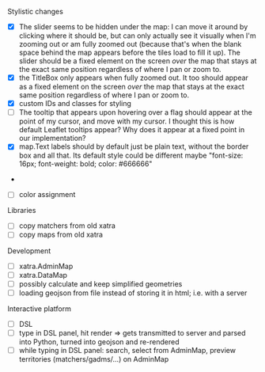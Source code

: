 Stylistic changes
- [x] The slider seems to be hidden under the map: I can move it around by clicking where it should be, but can only actually see it visually when I'm zooming out or am fully zoomed out (because that's when the blank space behind the map appears before the tiles load to fill it up). The slider should be a fixed element on the screen *over* the map that stays at the exact same position regardless of where I pan or zoom to.
- [x] the TitleBox only appears when fully zoomed out. It too should appear as a fixed element on the screen *over* the map that stays at the exact same position regardless of where I pan or zoom to.
- [x] custom IDs and classes for styling
- [ ] The tooltip that appears upon hovering over a flag should appear at the point of my cursor, and move with my cursor. I thought this is how default Leaflet tooltips appear? Why does it appear at a fixed point in our implementation?
- [x] map.Text labels should by default just be plain text, without the border box and all that. Its default style could be different maybe "font-size: 16px; font-weight: bold; color: #666666"
- 
- [ ] color assignment

Libraries
- [ ] copy matchers from old xatra
- [ ] copy maps from old xatra

Development
- [ ] xatra.AdminMap
- [ ] xatra.DataMap
- [ ] possibly calculate and keep simplified geometries
- [ ] loading geojson from file instead of storing it in html; i.e. with a server

Interactive platform
- [ ] DSL
- [ ] type in DSL panel, hit render => gets transmitted to server and parsed into Python, turned into geojson and re-rendered
- [ ] while typing in DSL panel: search, select from AdminMap, preview territories (matchers/gadms/...) on AdminMap